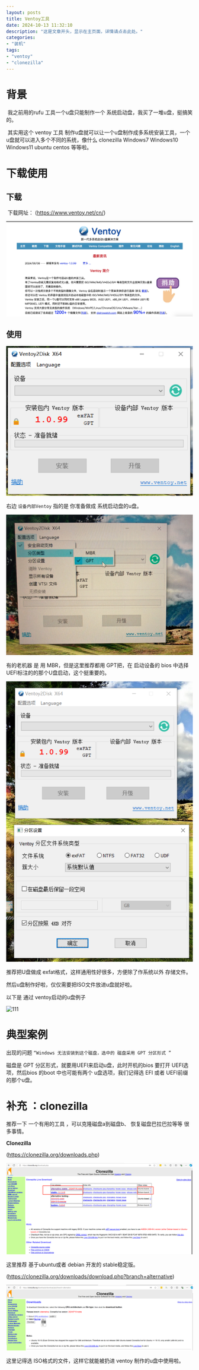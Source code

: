 ```yaml
---
layout: posts
title: Ventoy工具
date: 2024-10-13 11:32:10
description: "这是文章开头，显示在主页面，详情请点击此处。"
categories: 
- "装机"
tags:
- "ventoy"
- "clonezilla"
---
```




# 背景

​		我之前用的rufu 工具一个u盘只能制作一个 系统启动盘，我买了一堆u盘，挺搞笑的。

​		其实用这个 ventoy 工具 制作u盘就可以让一个u盘制作成多系统安装工具，一个u盘就可以进入多个不同的系统，像什么 clonezilla Windows7 Windows10 Windows11 ubuntu centos 等等啦。



# 下载使用

## 下载

​	下载网址：      (https://www.ventoy.net/cn/)

![截屏2024-10-13 21.37.30](ventoy%E5%B7%A5%E5%85%B7/%E6%88%AA%E5%B1%8F2024-10-13%2021.37.30.jpg)



## 使用

![1728826068849](ventoy%E5%B7%A5%E5%85%B7/1728826068849.jpg)

右边 `设备内部Ventoy` 指的是 你准备做成 系统启动盘的u盘。



![2b3b9696779f971f80a659446915fb0](ventoy%E5%B7%A5%E5%85%B7/2b3b9696779f971f80a659446915fb0.jpg)

有的老机器 是 用 MBR，但是这里推荐都用 GPT把，在 启动设备的 bios 中选择 UEFI标注的的那个U盘启动，这个挺重要的。



![6db4e84b7ae6384f692166a62ba773a](ventoy%E5%B7%A5%E5%85%B7/6db4e84b7ae6384f692166a62ba773a.png)

推荐把U盘做成 exfat格式，这样通用性好很多，方便除了作系统以外 存储文件。



然后u盘制作好啦，仅仅需要把ISO文件放进u盘就好啦。

以下是 通过 ventoy启动的u盘例子

![111](ventoy%E5%B7%A5%E5%85%B7/111.jpg)





# 典型案例

出现的问题  `“Windows 无法安装到这个磁盘，选中的 磁盘采用 GPT 分区形式 ”`

磁盘是 GPT 分区形式，就要用UEFI来启动u盘，此时开机的bios 要打开 UEFI选项，然后bios 的boot 中也可能有两个 u盘选项，我们记得选 EFI 或者 UEFI前缀的那个u盘。



# 补充 ：clonezilla

推荐一下 一个有用的工具  ，可以克隆磁盘a到磁盘b、 恢复磁盘巴拉巴拉等等 很多事情。

**Clonezilla**

(https://clonezilla.org/downloads.php)

![baad0f58040d1cbfca98fa20a827a1f](ventoy%E5%B7%A5%E5%85%B7/baad0f58040d1cbfca98fa20a827a1f.png)

这里推荐 基于ubuntu或者 debian 开发的 stable稳定版。



(https://clonezilla.org/downloads/download.php?branch=alternative)

![af3c243f051f31c65e236318e470135](ventoy%E5%B7%A5%E5%85%B7/af3c243f051f31c65e236318e470135.png)

这里记得选 ISO格式的文件，这样它就能被扔进 ventoy 制作的u盘中使用啦。